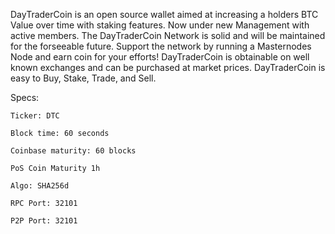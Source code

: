 DayTraderCoin is an open source wallet aimed at increasing a holders BTC Value over time with staking features. Now under new Management with active members. The DayTraderCoin Network is solid and will be maintained for the forseeable future. Support the network by running a Masternodes Node and earn coin for your efforts! DayTraderCoin is obtainable on well known exchanges and can be purchased at market prices. DayTraderCoin is easy to Buy, Stake, Trade, and Sell. 


Specs:
        

	Ticker: DTC

	Block time: 60 seconds

	Coinbase maturity: 60 blocks

	PoS Coin Maturity 1h

	Algo: SHA256d

	RPC Port: 32101

	P2P Port: 32101

